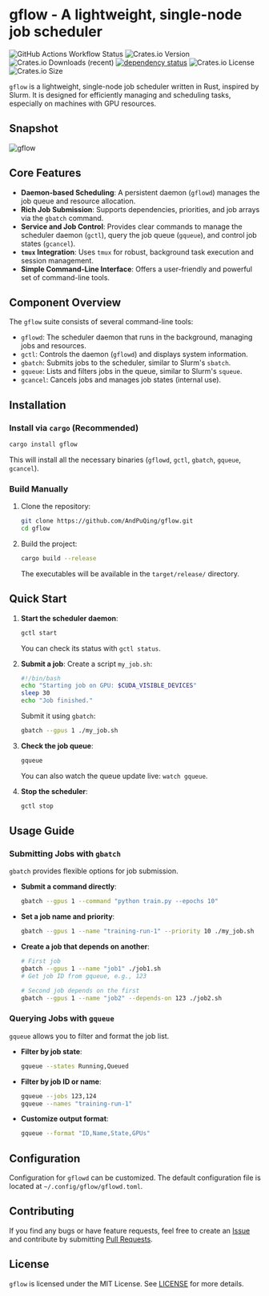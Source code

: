 # gflow - A lightweight, single-node job scheduler

![GitHub Actions Workflow Status](https://img.shields.io/github/actions/workflow/status/AndPuQing/gflow/ci.yml?style=flat-square&logo=github)
![Crates.io Version](https://img.shields.io/crates/v/gflow?style=flat-square&logo=rust)
![Crates.io Downloads (recent)](https://img.shields.io/crates/dr/gflow?style=flat-square)
[![dependency status](https://deps.rs/repo/github/AndPuQing/gflow/status.svg?style=flat-square)](https://deps.rs/repo/github/AndPuQing/gflow)
![Crates.io License](https://img.shields.io/crates/l/gflow?style=flat-square) ![Crates.io Size](https://img.shields.io/crates/size/gflow?style=flat-square)

`gflow` is a lightweight, single-node job scheduler written in Rust, inspired by Slurm. It is designed for efficiently managing and scheduling tasks, especially on machines with GPU resources.

## Snapshot

![gflow](./assets/Sniapaste.png)

## Core Features

- **Daemon-based Scheduling**: A persistent daemon (`gflowd`) manages the job queue and resource allocation.
- **Rich Job Submission**: Supports dependencies, priorities, and job arrays via the `gbatch` command.
- **Service and Job Control**: Provides clear commands to manage the scheduler daemon (`gctl`), query the job queue (`gqueue`), and control job states (`gcancel`).
- **`tmux` Integration**: Uses `tmux` for robust, background task execution and session management.
- **Simple Command-Line Interface**: Offers a user-friendly and powerful set of command-line tools.

## Component Overview

The `gflow` suite consists of several command-line tools:

- `gflowd`: The scheduler daemon that runs in the background, managing jobs and resources.
- `gctl`: Controls the daemon (`gflowd`) and displays system information.
- `gbatch`: Submits jobs to the scheduler, similar to Slurm's `sbatch`.
- `gqueue`: Lists and filters jobs in the queue, similar to Slurm's `squeue`.
- `gcancel`: Cancels jobs and manages job states (internal use).

## Installation

### Install via `cargo` (Recommended)

```bash
cargo install gflow
```
This will install all the necessary binaries (`gflowd`, `gctl`, `gbatch`, `gqueue`, `gcancel`).

### Build Manually

1.  Clone the repository:
    ```bash
    git clone https://github.com/AndPuQing/gflow.git
    cd gflow
    ```

2.  Build the project:
    ```bash
    cargo build --release
    ```
    The executables will be available in the `target/release/` directory.

## Quick Start

1.  **Start the scheduler daemon**:
    ```bash
    gctl start
    ```
    You can check its status with `gctl status`.

2.  **Submit a job**:
    Create a script `my_job.sh`:
    ```sh
    #!/bin/bash
    echo "Starting job on GPU: $CUDA_VISIBLE_DEVICES"
    sleep 30
    echo "Job finished."
    ```
    Submit it using `gbatch`:
    ```bash
    gbatch --gpus 1 ./my_job.sh
    ```

3.  **Check the job queue**:
    ```bash
    gqueue
    ```
    You can also watch the queue update live: `watch gqueue`.

4.  **Stop the scheduler**:
    ```bash
    gctl stop
    ```

## Usage Guide

### Submitting Jobs with `gbatch`

`gbatch` provides flexible options for job submission.

- **Submit a command directly**:
  ```bash
  gbatch --gpus 1 --command "python train.py --epochs 10"
  ```

- **Set a job name and priority**:
  ```bash
  gbatch --gpus 1 --name "training-run-1" --priority 10 ./my_job.sh
  ```

- **Create a job that depends on another**:
  ```bash
  # First job
  gbatch --gpus 1 --name "job1" ./job1.sh
  # Get job ID from gqueue, e.g., 123

  # Second job depends on the first
  gbatch --gpus 1 --name "job2" --depends-on 123 ./job2.sh
  ```

### Querying Jobs with `gqueue`

`gqueue` allows you to filter and format the job list.

- **Filter by job state**:
  ```bash
  gqueue --states Running,Queued
  ```

- **Filter by job ID or name**:
  ```bash
  gqueue --jobs 123,124
  gqueue --names "training-run-1"
  ```

- **Customize output format**:
  ```bash
  gqueue --format "ID,Name,State,GPUs"
  ```

## Configuration

Configuration for `gflowd` can be customized. The default configuration file is located at `~/.config/gflow/gflowd.toml`.

## Contributing

If you find any bugs or have feature requests, feel free to create an [Issue](https://github.com/AndPuQing/gflow/issues) and contribute by submitting [Pull Requests](https://github.com/AndPuQing/gflow/pulls).

## License

`gflow` is licensed under the MIT License. See [LICENSE](./LICENSE) for more details.
